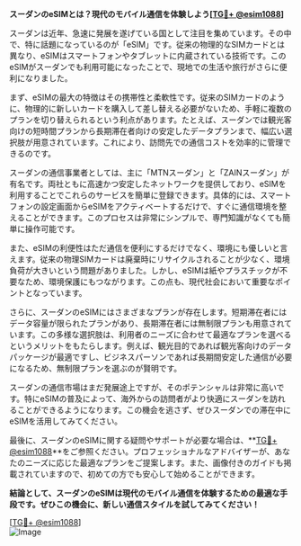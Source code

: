 **スーダンのeSIMとは？現代のモバイル通信を体験しよう[[TG💪+ @esim1088](https://t.me/s/esim1088)]**

スーダンは近年、急速に発展を遂げている国として注目を集めています。その中で、特に話題になっているのが「eSIM」です。従来の物理的なSIMカードとは異なり、eSIMはスマートフォンやタブレットに内蔵されている技術です。このeSIMがスーダンでも利用可能になったことで、現地での生活や旅行がさらに便利になりました。

まず、eSIMの最大の特徴はその携帯性と柔軟性です。従来のSIMカードのように、物理的に新しいカードを購入して差し替える必要がないため、手軽に複数のプランを切り替えられるという利点があります。たとえば、スーダンでは観光客向けの短時間プランから長期滞在者向けの安定したデータプランまで、幅広い選択肢が用意されています。これにより、訪問先での通信コストを効率的に管理できるのです。

スーダンの通信事業者としては、主に「MTNスーダン」と「ZAINスーダン」が有名です。両社ともに高速かつ安定したネットワークを提供しており、eSIMを利用することでこれらのサービスを簡単に登録できます。具体的には、スマートフォンの設定画面からeSIMをアクティベートするだけで、すぐに通信環境を整えることができます。このプロセスは非常にシンプルで、専門知識がなくても簡単に操作可能です。

また、eSIMの利便性はただ通信を便利にするだけでなく、環境にも優しいと言えます。従来の物理SIMカードは廃棄時にリサイクルされることが少なく、環境負荷が大きいという問題がありました。しかし、eSIMは紙やプラスチックが不要なため、環境保護にもつながります。この点も、現代社会において重要なポイントとなっています。

さらに、スーダンのeSIMにはさまざまなプランが存在します。短期滞在者にはデータ容量が限られたプランがあり、長期滞在者には無制限プランも用意されています。この多様な選択肢は、利用者のニーズに合わせて最適なプランを選べるというメリットをもたらします。例えば、観光目的であれば観光客向けのデータパッケージが最適ですし、ビジネスパーソンであれば長期間安定した通信が必要になるため、無制限プランを選ぶのが賢明です。

スーダンの通信市場はまだ発展途上ですが、そのポテンシャルは非常に高いです。特にeSIMの普及によって、海外からの訪問者がより快適にスーダンを訪れることができるようになります。この機会を逃さず、ぜひスーダンでの滞在中にeSIMを活用してみてください。

最後に、スーダンのeSIMに関する疑問やサポートが必要な場合は、**[TG💪+ @esim1088](https://t.me/s/esim1088)**をご参照ください。プロフェッショナルなアドバイザーが、あなたのニーズに応じた最適なプランをご提案します。また、画像付きのガイドも掲載されていますので、初めての方でも安心して始めることができます。

**結論として、スーダンのeSIMは現代のモバイル通信を体験するための最適な手段です。ぜひこの機会に、新しい通信スタイルを試してみてください！**

[[TG💪+ @esim1088](https://t.me/s/esim1088)]  
![Image](https://i.postimg.cc/Y0z9fWf4/image.png)